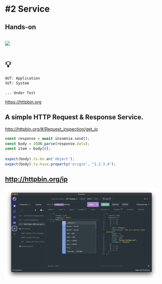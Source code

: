 
# #2 Service

Hands-on
--
[![](https://logowik.com/content/uploads/images/insomnia2202.jpg)](https://github.com/Kong/insomnia/tree/develop#insomnia-api-client)
--
# 💡
```
AUT: Application
SUT: System

... Under Test
```

https://httpbin.org

A simple HTTP Request & Response Service.
--
http://httpbin.org/#/Request_inspection/get_ip

```js
const response = await insomnia.send();
const body = JSON.parse(response.data);
const item = body[0];

expect(body).to.be.an('object');
expect(body).to.have.property('origin', "1.2.3.4");
```

http://httpbin.org/ip
--
![](https://raw.githubusercontent.com/Kong/insomnia/develop/screenshots/main.png)

